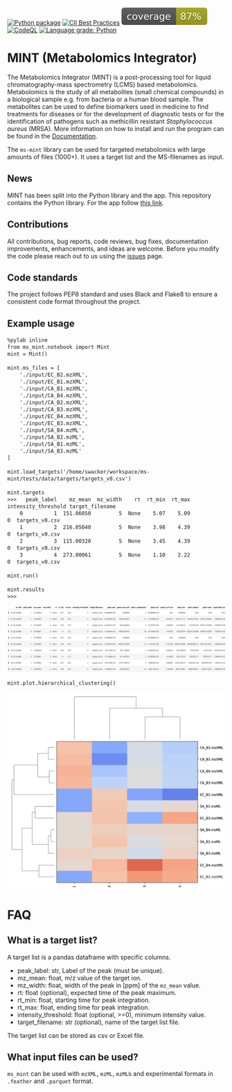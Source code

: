 [![Python package](https://github.com/lewisresearchgroup/ms-mint/actions/workflows/pythonpackage.yml/badge.svg)](https://github.com/sorenwacker/ms-mint/actions/workflows/pythonpackage.yml)
[![CII Best Practices](https://bestpractices.coreinfrastructure.org/projects/5178/badge)](https://bestpractices.coreinfrastructure.org/projects/5178)
![](https://github.com/LewisResearchGroup/ms-mint/blob/develop/images/coverage.svg)
[![CodeQL](https://github.com/lewisresearchgroup/ms-mint/actions/workflows/codeql-analysis.yml/badge.svg)](https://github.com/lewisresearchgroup/ms-mint/actions/workflows/codeql-analysis.yml)
[![Language grade: Python](https://img.shields.io/lgtm/grade/python/g/LewisResearchGroup/ms-mint.svg?logo=lgtm&logoWidth=18)](https://lgtm.com/projects/g/LewisResearchGroup/ms-mint/context:python)


# MINT (Metabolomics Integrator)

The Metabolomics Integrator (MINT) is a post-processing tool for liquid chromatography-mass spectrometry (LCMS) based metabolomics. 
Metabolomics is the study of all metabolites (small chemical compounds) in a biological sample e.g. from bacteria or a human blood sample. 
The metabolites can be used to define biomarkers used in medicine to find treatments for diseases or for the development of diagnostic tests 
or for the identification of pathogens such as methicillin resistant _Staphylococcus aureus_ (MRSA). 
More information on how to install and run the program can be found in the [Documentation](https://lewisresearchgroup.github.io/ms-mint/).

The `ms-mint` library can be used for targeted metabolomics with large amounts of files (1000+). It uses a target list and the MS-filenames as input. 

## News

MINT has been split into the Python library and the app. This repository contains the Python library. For the app follow [this link](https://github.com/LewisResearchGroup/ms-mint-app).

## Contributions

All contributions, bug reports, code reviews, bug fixes, documentation improvements, enhancements, and ideas are welcome.
Before you modify the code please reach out to us using the [issues](https://github.com/LewisResearchGroup/ms-mint/issues) page.


## Code standards

The project follows PEP8 standard and uses Black and Flake8 to ensure a consistent code format throughout the project.


## Example usage

    %pylab inline
    from ms_mint.notebook import Mint
    mint = Mint()

    mint.ms_files = [
        './input/EC_B2.mzXML',
        './input/EC_B1.mzXML',
        './input/CA_B1.mzXML',
        './input/CA_B4.mzXML',
        './input/CA_B2.mzXML',
        './input/CA_B3.mzXML',
        './input/EC_B4.mzXML',
        './input/EC_B3.mzXML',
        './input/SA_B4.mzML',
        './input/SA_B2.mzML',
        './input/SA_B1.mzML',
        './input/SA_B3.mzML'
    ]

    mint.load_targets('/home/swacker/workspace/ms-mint/tests/data/targets/targets_v0.csv')
    
    mint.targets
    >>>   peak_label    mz_mean  mz_width    rt  rt_min  rt_max  intensity_threshold target_filename
        0          1  151.06050         5  None    5.07    5.09                    0  targets_v0.csv
        1          2  216.05040         5  None    3.98    4.39                    0  targets_v0.csv
        2          3  115.00320         5  None    3.45    4.39                    0  targets_v0.csv
        3          4  273.00061         5  None    1.10    2.22                    0  targets_v0.csv

    mint.run()

    mint.results
    >>>

![](https://github.com/LewisResearchGroup/ms-mint/blob/develop/images/results-example.png)

    mint.plot.hierarchical_clustering()


![](https://github.com/LewisResearchGroup/ms-mint/blob/develop/images/hierarchical-clustering.png)


# FAQ

## What is a target list?

A target list is a pandas dataframe with specific columns. 

- peak_label: str, Label of the peak (must be unique).
- mz_mean: float, m/z value of the target ion.
- mz_width: float, width of the peak in [ppm] of the `mz_mean` value.
- rt: float (optional), expected time of the peak maximum.
- rt_min: float, starting time for peak integration.
- rt_max: float, ending time for peak integration.
- intensity_threshold: float (optional, >=0), minimum intensity value.
- target_filename: str (optional), name of the target list file.

The target list can be stored as csv or Excel file. 

## What input files can be used?

`ms_mint` can be used with `mzXML`, `mzML`, `mzMLb` and experimental formats in `.feather` and `.parquet` format.


